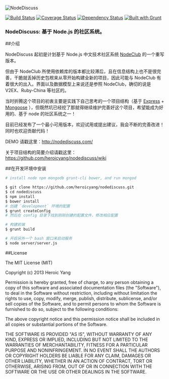 ![NodeDiscuss](http://nodediscuss.u.qiniudn.com/assets/img/logo.png)

[![Build Status](https://travis-ci.org/heroicyang/nodediscuss.png)](https://travis-ci.org/heroicyang/nodediscuss]) [![Coverage Status](https://coveralls.io/repos/heroicyang/nodediscuss/badge.png)](https://coveralls.io/r/heroicyang/nodediscuss)  [![Dependency Status](https://david-dm.org/heroicyang/nodediscuss.png)](https://david-dm.org/heroicyang/nodediscuss) [![Built with Grunt](https://cdn.gruntjs.com/builtwith.png)](http://gruntjs.com/)

### NodeDiscuss: 基于 Node.js 的社区系统。

##介绍

NodeDiscuss 起初是计划基于 Node.js 中文技术社区系统 [NodeClub] 的一个重写版本。  

但由于 NodeClub 所使用依赖库的版本都比较滞后，且在信息结构上也不是很完善，干脆就丢掉历史包袱来从零开始构建全新的项目，因此可能与 NodeClub 有着很大的出入。界面以及数据模型上来说还是参照 NodeClub，确切的说是 V2EX、Ruby-China 等社区的。

当时折腾这个项目的初衷主要是实践下自己思考的一个项目结构（基于 [Express] + [Mongoose] ），但既然坑已经挖了那就得继续维护完善好这个项目，希望能成为好用的、基于 node 的社区系统之一！

目前已经发布了一个最小可用版本，欢迎试用或提出建议，我会不断的完善改进！同时也欢迎贡献代码！

DEMO 请戳这里：http://nodediscuss.com/

关于项目结构的简要介绍请戳这里：https://github.com/heroicyang/nodediscuss/wiki

##在开发环境中安装

```bash
# install node npm mongodb grunt-cli bower, and run mongod

$ git clone https://github.com/heroicyang/nodediscuss.git
$ cd nodediscuss
$ npm install
$ bower install
# 创建 `development` 环境的配置
$ grunt createConfig
# 然后在 config 目录下找到刚刚创建的配置文件，修改相应配置

# 构建前端
$ grunt build

# 开启另外一个 bash 窗口来启动服务
$ node server/server.js
```

##License

The MIT License (MIT)

Copyright (c) 2013 Heroic Yang

Permission is hereby granted, free of charge, to any person obtaining a copy of
this software and associated documentation files (the "Software"), to deal in
the Software without restriction, including without limitation the rights to
use, copy, modify, merge, publish, distribute, sublicense, and/or sell copies of
the Software, and to permit persons to whom the Software is furnished to do so,
subject to the following conditions:

The above copyright notice and this permission notice shall be included in all
copies or substantial portions of the Software.

THE SOFTWARE IS PROVIDED "AS IS", WITHOUT WARRANTY OF ANY KIND, EXPRESS OR
IMPLIED, INCLUDING BUT NOT LIMITED TO THE WARRANTIES OF MERCHANTABILITY, FITNESS
FOR A PARTICULAR PURPOSE AND NONINFRINGEMENT. IN NO EVENT SHALL THE AUTHORS OR
COPYRIGHT HOLDERS BE LIABLE FOR ANY CLAIM, DAMAGES OR OTHER LIABILITY, WHETHER
IN AN ACTION OF CONTRACT, TORT OR OTHERWISE, ARISING FROM, OUT OF OR IN
CONNECTION WITH THE SOFTWARE OR THE USE OR OTHER DEALINGS IN THE SOFTWARE.

[CNode]: http://cnodejs.org/
[NodeClub]: https://github.com/cnodejs/nodeclub
[Express]: http://expressjs.com/
[Mongoose]: http://mongoosejs.com/
[CNode]: http://cnodejs.org/
